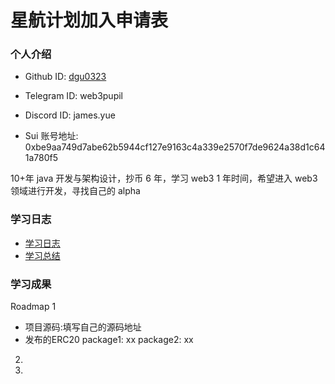 # 星航计划加入申请表

### 个人介绍

* Github ID: [dgu0323](https://github.com/dgu0323)

* Telegram ID: web3pupil

* Discord ID: james.yue

* Sui 账号地址: 0xbe9aa749d7abe62b5944cf127e9163c4a339e2570f7de9624a38d1c641a780f5

10+年 java 开发与架构设计，抄币 6 年，学习 web3 1 年时间，希望进入 web3 领域进行开发，寻找自己的 alpha

### 学习日志

- [学习日志](journal.md)
- [学习总结](summary.md)

### 学习成果

Roadmap  1  
- 项目源码:填写自己的源码地址
- 发布的ERC20
package1: xx
package2: xx


2.


3. 

